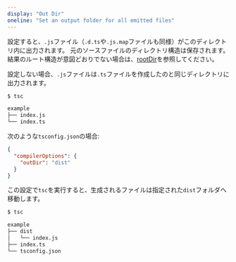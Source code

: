 ```yaml
---
display: "Out Dir"
oneline: "Set an output folder for all emitted files"
---
```


設定すると、`.js`ファイル（`.d.ts`や`.js.map`ファイルも同様）がこのディレクトリ内に出力されます。
元のソースファイルのディレクトリ構造は保存されます。結果のルート構造が意図どおりでない場合は、[rootDir](#rootDir)を参照してください。

設定しない場合、`.js`ファイルは`.ts`ファイルを作成したのと同じディレクトリに出力されます。

```sh
$ tsc

example
├── index.js
└── index.ts
```

次のような`tsconfig.json`の場合:

```json
{
  "compilerOptions": {
    "outDir": "dist"
  }
}
```

この設定で`tsc`を実行すると、生成されるファイルは指定された`dist`フォルダへ移動します。

```sh
$ tsc

example
├── dist
│   └── index.js
├── index.ts
└── tsconfig.json
```
